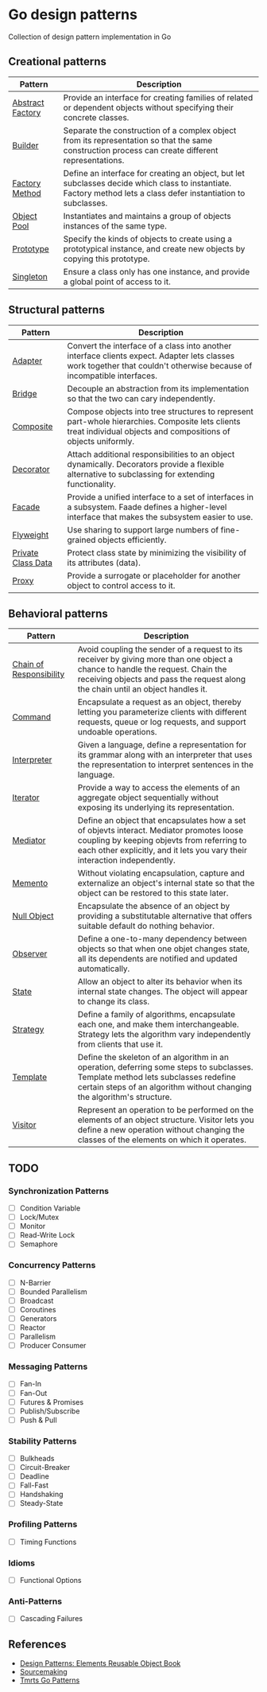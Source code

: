 # Go design patterns
Collection of design pattern implementation in Go

## Creational patterns

| Pattern          | Description |
|------------------|-------------|
| [Abstract Factory](https://github.com/girikuncoro/go-design-pattern/blob/master/abstract-factory/abstract-factory.go) | Provide an interface for creating families of related or dependent objects without specifying their concrete classes.        |
| [Builder](https://github.com/girikuncoro/go-design-pattern/blob/master/builder/builder.go)                 | Separate the construction of a complex object from its representation so that the same construction process can create different representations.            | 
| [Factory Method](https://github.com/girikuncoro/go-design-pattern/blob/master/factory/factory.go)                 | Define an interface for creating an object, but let subclasses decide which class to instantiate. Factory method lets a class defer instantiation to subclasses.            |
| [Object Pool](https://github.com/girikuncoro/go-design-pattern/blob/master/object-pool/object-pool.go)                 | Instantiates and maintains a group of objects instances of the same type.            |
| [Prototype](https://github.com/girikuncoro/go-design-pattern/blob/master/prototype/prototype.go)                 | Specify the kinds of objects to create using a prototypical instance, and create new objects by copying this prototype.            |
| [Singleton](https://github.com/girikuncoro/go-design-pattern/blob/master/singleton/singleton.go)                 |  Ensure a class only has one instance, and provide a global point of access to it.           |

## Structural patterns
| Pattern          | Description |
|------------------|-------------|
| [Adapter](https://github.com/girikuncoro/go-design-pattern/blob/master/adapter/adapter.go) | Convert the interface of a class into another interface clients expect. Adapter lets classes work together that couldn't otherwise because of incompatible interfaces.       |
| [Bridge](https://github.com/girikuncoro/go-design-pattern/blob/master/bridge/bridge.go) | Decouple an abstraction from its implementation so that the two can cary independently.       |
| [Composite](https://github.com/girikuncoro/go-design-pattern/blob/master/composite/composite.go) | Compose objects into tree structures to represent part-whole hierarchies. Composite lets clients treat individual objects and compositions of objects uniformly.       |
| [Decorator](https://github.com/girikuncoro/go-design-pattern/blob/master/decorator/decorator.go) | Attach additional responsibilities to an object dynamically. Decorators provide a flexible alternative to subclassing for extending functionality.       |
| [Facade](https://github.com/girikuncoro/go-design-pattern/blob/master/facade/facade.go) | Provide a unified interface to a set of interfaces in a subsystem. Faade defines a higher-level interface that makes the subsystem easier to use.       |
| [Flyweight](https://github.com/girikuncoro/go-design-pattern/blob/master/flyweight/flyweight.go) | Use sharing to support large numbers of fine-grained objects efficiently.       |
| [Private Class Data](https://github.com/girikuncoro/go-design-pattern/blob/master/private-class-data/private-class-data.go) | Protect class state by minimizing the visibility of its attributes (data).       |
| [Proxy](https://github.com/girikuncoro/go-design-pattern/blob/master/proxy/proxy.go) | Provide a surrogate or placeholder for another object to control access to it.       |

## Behavioral patterns
| Pattern          | Description |
|------------------|-------------|
| [Chain of Responsibility](https://github.com/girikuncoro/go-design-pattern/blob/master/chain-of-responsibility/chain-of-responsibility.go) | Avoid coupling the sender of a request to its receiver by giving more than one object a chance to handle the request. Chain the receiving objects and pass the request along the chain until an object handles it.       |
| [Command](https://github.com/girikuncoro/go-design-pattern/blob/master/command/command.go) | Encapsulate a request as an object, thereby letting you parameterize clients with different requests, queue or log requests, and support undoable operations.       |
| [Interpreter](https://github.com/girikuncoro/go-design-pattern/blob/master/interpreter/interpreter.go) | Given a language, define a representation for its grammar along with an interpreter that uses the representation to interpret sentences in the language.       |
| [Iterator](https://github.com/girikuncoro/go-design-pattern/blob/master/iterator/iterator.go) | Provide a way to access the elements of an aggregate object sequentially without exposing its underlying its representation.        |
| [Mediator](https://github.com/girikuncoro/go-design-pattern/blob/master/mediator/mediator.go) | Define an object that encapsulates how a set of objevts interact. Mediator promotes loose coupling by keeping objevts from referring to each other explicitly, and it lets you vary their interaction independently.       |
| [Memento](https://github.com/girikuncoro/go-design-pattern/blob/master/memento/memento.go) | Without violating encapsulation, capture and externalize an object's internal state so that the object can be restored to this state later.       |
| [Null Object](https://github.com/girikuncoro/go-design-pattern/blob/master/null-object/null-object.go) | Encapsulate the absence of an object by providing a substitutable alternative that offers suitable default do nothing behavior.       |
| [Observer](https://github.com/girikuncoro/go-design-pattern/blob/master/observer/observer.go) | Define a one-to-many dependency between objects so that when one objet changes state, all its dependents are notified and updated automatically.       |
| [State](https://github.com/girikuncoro/go-design-pattern/blob/master/state/state.go) | Allow an object to alter its behavior when its internal state changes. The object will appear to change its class.       |
| [Strategy](https://github.com/girikuncoro/go-design-pattern/blob/master/strategy/strategy.go) | Define a family of algorithms, encapsulate each one, and make them interchangeable. Strategy lets the algorithm vary independently from clients that use it.       |
| [Template](https://github.com/girikuncoro/go-design-pattern/blob/master/template/template.go) | Define the skeleton of an algorithm in an operation, deferring some steps to subclasses. Template method lets subclasses redefine certain steps of an algorithm without changing the algorithm's structure.       |
| [Visitor](https://github.com/girikuncoro/go-design-pattern/blob/master/visitor/visitor.go) | Represent an operation to be performed on the elements of an object structure. Visitor lets you define a new operation without changing the classes of the elements on which it operates.        |

## TODO
### Synchronization Patterns
- [ ] Condition Variable
- [ ] Lock/Mutex
- [ ] Monitor
- [ ] Read-Write Lock
- [ ] Semaphore

### Concurrency Patterns
- [ ] N-Barrier
- [ ] Bounded Parallelism
- [ ] Broadcast
- [ ] Coroutines
- [ ] Generators
- [ ] Reactor
- [ ] Parallelism
- [ ] Producer Consumer

### Messaging Patterns
- [ ] Fan-In
- [ ] Fan-Out
- [ ] Futures & Promises
- [ ] Publish/Subscribe
- [ ] Push & Pull

### Stability Patterns
- [ ] Bulkheads
- [ ] Circuit-Breaker
- [ ] Deadline
- [ ] Fall-Fast
- [ ] Handshaking
- [ ] Steady-State

### Profiling Patterns
- [ ] Timing Functions

### Idioms
- [ ] Functional Options

### Anti-Patterns
- [ ] Cascading Failures

## References
* [Design Patterns: Elements Reusable Object Book](https://www.amazon.com/Design-Patterns-Elements-Reusable-Object-Oriented/dp/0201633612)
* [Sourcemaking](https://sourcemaking.com/design_patterns)
* [Tmrts Go Patterns](http://tmrts.com/go-patterns)
